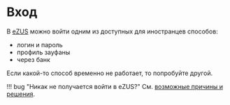 # Вход

В [eZUS][1] можно войти одним из доступных для иностранцев способов:

- логин и пароль
- профиль зауфаны
- через банк

Если какой-то способ временно не работает, то попробуйте другой.

!!! bug "Никак не получается войти в eZUS?"
    См. [возможные причины и решения][2].

[1]: https://www.zus.pl/ezus/logowanie
[2]: zus_errors.md
